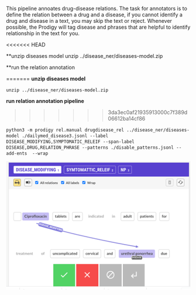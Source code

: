 This pipeline annoates drug-disease relations. The task for annotators is to define the relation between a drug and a disease, if you cannot identify a drug and disease in a text, you may skip the text or reject.
Whenever possible, the Prodigy will tag disease and phrases that are helpful to identify relationship in the text for you.

<<<<<<< HEAD

**unzip diseases model
unzip ../disease_ner/diseases-model.zip

**run the relation annotation

=======
**unzip diseases model**
```
unzip ../disease_ner/diseases-model.zip
```


**run relation annotation pipeline**
>>>>>>> 3da3ec0af21935913000c7f389d06612ba14cf86
```
python3 -m prodigy rel.manual drugdisease_rel ../disease_ner/diseases-model ./dailymed_disease3.jsonl --label DISEASE_MODIFYING,SYMPTOMATIC_RELEIF --span-label DISEASE,DRUG,RELATION_PHRASE --patterns ./disable_patterns.jsonl --add-ents  --wrap
```

![alt text](https://github.com/MaastrichtU-IDS/prodigy-drug-indication-annotation/blob/master/relation/Screenshot%202020-08-19%20at%2010.04.37.png?raw=true)
